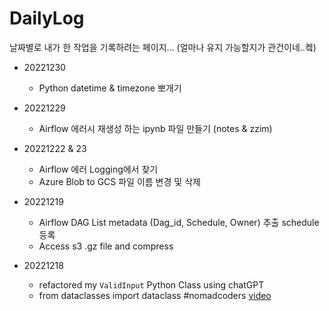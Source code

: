 # DailyLog
날짜별로 내가 한 작업을 기록하려는 페이지... (얼마나 유지 가능할지가 관건이네..켘)

- 20221230
    - Python datetime & timezone 뽀개기

- 20221229
    - Airflow 에러시 재생성 하는 ipynb 파일 만들기 (notes & zzim)

- 20221222 & 23
    - Airflow 에러 Logging에서 찾기
    - Azure Blob to GCS 파일 이름 변경 및 삭제 

- 20221219
    - Airflow DAG List metadata (Dag_id, Schedule, Owner) 추출 schedule 등록
    - Access s3 .gz file and compress 

- 20221218 
    - refactored my `ValidInput` Python Class using chatGPT
    - from dataclasses import dataclass #nomadcoders [video](https://www.youtube.com/watch?v=VY7akCnhQ9o)
